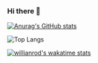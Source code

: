 ### Hi there 👋

<!--
**b0m313/b0m313** is a ✨ _special_ ✨ repository because its `README.md` (this file) appears on your GitHub profile.

Here are some ideas to get you started:

- 🔭 I’m currently working on ...
- 🌱 I’m currently learning ...
- 👯 I’m looking to collaborate on ...
- 🤔 I’m looking for help with ...
- 💬 Ask me about ...
- 📫 How to reach me: ...
- 😄 Pronouns: ...
- ⚡ Fun fact: ...
-->

[![Anurag's GitHub stats](https://github-readme-stats.vercel.app/api?username=b0m313&show_icons=true&theme=vue-dark&count_private=true)](https://github.com/b0m313/github-readme-stats)

![Top Langs](https://github-readme-stats.vercel.app/api/top-langs/?username=b0m313&langs_count=8&layout=demo&theme=vue-dark)

[![willianrod's wakatime stats](https://github-readme-stats.vercel.app/api/wakatime?username=b0m313)](https://github.com/anuraghazra/github-readme-stats)
